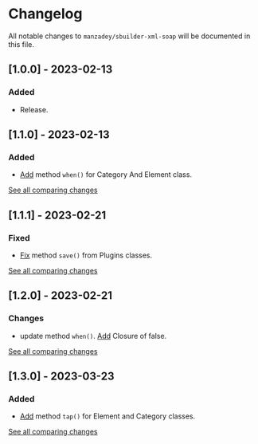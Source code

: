 # Changelog

All notable changes to `manzadey/sbuilder-xml-soap` will be documented in this file.

## [1.0.0] - 2023-02-13

### Added
 - Release.


## [1.1.0] - 2023-02-13

### Added
- [Add](https://github.com/Manzadey/sbuilder-xml-soap/commit/a339b4d1b6ec4c0b7beb33ab905d49a64783677f) method `when()` for Category And Element class.

[See all comparing changes](https://github.com/Manzadey/sbuilder-xml-soap/compare/v1.0.0...v1.1.0)

## [1.1.1] - 2023-02-21

### Fixed
- [Fix](https://github.com/Manzadey/sbuilder-xml-soap/commit/cd963662793fb628983059c39f216de056ce5cd7) method `save()` from Plugins classes.

[See all comparing changes](https://github.com/Manzadey/sbuilder-xml-soap/compare/v1.1.0...v1.1.0)

## [1.2.0] - 2023-02-21

### Changes
- update method `when()`. [Add](https://github.com/Manzadey/sbuilder-xml-soap/commit/b005287a7f7de05af2802268980c933edc7df85e) Closure of false.

[See all comparing changes](https://github.com/Manzadey/sbuilder-xml-soap/compare/v1.1.0...v1.2.0)

## [1.3.0] - 2023-03-23

### Added
- [Add](https://github.com/Manzadey/sbuilder-xml-soap/commit/ef40542e58bd4e5ca8838d8a0239068bf0e0228a) method `tap()` for Element and Category classes.

[See all comparing changes](https://github.com/Manzadey/sbuilder-xml-soap/compare/v1.2.0...v1.3.0)

